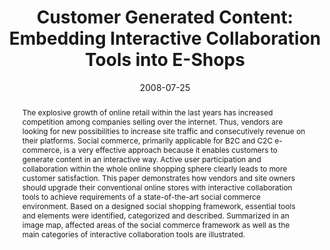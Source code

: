 ---
abstract: The explosive growth of online retail within the last years has increased
  competition among companies selling over the internet. Thus, vendors are looking
  for new possibilities to increase site traffic and consecutively revenue on their
  platforms. Social commerce, primarily applicable for B2C and C2C e-commerce, is
  a very effective approach because it enables customers to generate content in an
  interactive way. Active user participation and collaboration within the whole online
  shopping sphere clearly leads to more customer satisfaction. This paper demonstrates
  how vendors and site owners should upgrade their conventional online stores with
  interactive collaboration tools to achieve requirements of a state-of-the-art social
  commerce environment. Based on a designed social shopping framework, essential tools
  and elements were identified, categorized and described. Summarized in an image
  map, affected areas of the social commerce framework as well as the main categories
  of interactive collaboration tools are illustrated.
authors:
- Peter Leitner
- Thomas Grechenig
date: '2008-07-25'
featured: false
links:
- name: Publik
  url: https://publik.tuwien.ac.at/showentry.php?ID=171815&lang=2
publication_types:
- '1'
publishDate: '2008-07-25'
title: 'Customer Generated Content: Embedding Interactive Collaboration Tools into
  E-Shops'
url_pdf: ''
---